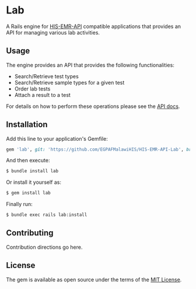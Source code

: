 # Lab

A Rails engine for [HIS-EMR-API](https://github.com/EGPAFMalawiHIS/HIS-EMR-API)
compatible applications that provides an API for managing various lab
activities.

## Usage

The engine provides an API that provides the following functionalities:

  - Search/Retrieve test types
  - Search/Retrieve sample types for a given test
  - Order lab tests
  - Attach a result to a test

For details on how to perform these operations please see the
[API docs](https://htmlpreview.github.io/?https://github.com/EGPAFMalawiHIS/HIS-EMR-API-Lab/blob/development/docs/api.html).

## Installation

Add this line to your application's Gemfile:

```ruby
gem 'lab', git: 'https://github.com/EGPAFMalawiHIS/HIS-EMR-API-Lab', branch: 'development'
```

And then execute:

```bash
$ bundle install lab
```

Or install it yourself as:

```bash
$ gem install lab
```

Finally run:

```bash
$ bundle exec rails lab:install
```

## Contributing

Contribution directions go here.

## License

The gem is available as open source under the terms of the [MIT License](https://opensource.org/licenses/MIT).
